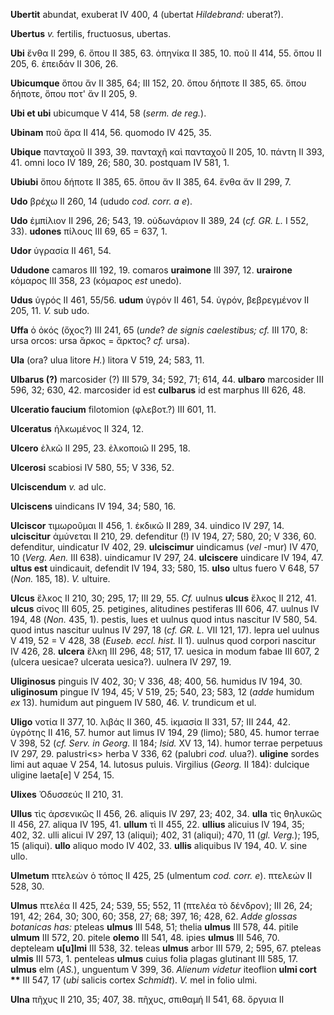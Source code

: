 **Ubertit** abundat, exuberat IV 400, 4 (ubertat *Hildebrand:* uberat?).

**Ubertus** *v.* fertilis, fructuosus, ubertas.

**Ubi** ἔνθα II 299, 6. ὅπου II 385, 63. ὁπηνίκα II 385, 10. ποῦ II 414,
55. ὅπου II 205, 6. ἐπειδάν II 306, 26.

**Ubicumque** ὅπου ἄν II 385, 64; III 152, 20. ὅπου δήποτε II 385, 65.
ὅπου δήποτε, ὅπου ποτ' ἄν II 205, 9.

**Ubi et ubi** ubicumque V 414, 58 (*serm. de reg.*).

**Ubinam** ποῦ ἄρα II 414, 56. quomodo IV 425, 35.

**Ubique** πανταχοῦ II 393, 39. πανταχῆ καὶ πανταχοῦ II 205, 10. πάντη
II 393, 41. omni loco IV 189, 26; 580, 30. postquam IV 581, 1.

**Ubiubi** ὅπου δήποτε II 385, 65. ὅπου ἄν II 385, 64. ἔνθα ἄν II 299,
7.

**Udo** βρέχω II 260, 14 (ududo *cod. corr. a e*).

**Udo** ἐμπίλιον II 296, 26; 543, 19. οὐδωνάριον II 389, 24 (*cf. GR.
L.* I 552, 33). **udones** πίλους III 69, 65 = 637, 1.

**Udor** ὑγρασία II 461, 54.

**Ududone** camaros III 192, 19. comaros **uraimone** III 397, 12.
**urairone** κόμαρος III 358, 23 (κόμαρος *est* unedo).

**Udus** ὑγρός II 461, 55/56. **udum** ὑγρόν II 461, 54. ὑγρόν,
βεβρεγμένον II 205, 11. *V.* sub udo.

**Uffa** ὁ ὀκός (ὄχος?) III 241, 65 (*unde*? *de signis caelestibus;
cf.* III 170, 8: ursa orcos: ursa ἄρκος = ἄρκτος? *cf.* ursa).

**Ula** (ora? ulua litore *H.*) litora V 519, 24; 583, 11.

**Ulbarus (?)** marcosider (?) III 579, 34; 592, 71; 614, 44. **ulbaro**
marcosider III 596, 32; 630, 42. marcosider id est **culbarus** id est
marphus III 626, 48.

**Ulceratio faucium** filotomion (φλεβοτ.?) III 601, 11.

**Ulceratus** ἡλκωμένος II 324, 12.

**Ulcero** ἑλκῶ II 295, 23. ἐλκοποιῶ II 295, 18.

**Ulcerosi** scabiosi IV 580, 55; V 336, 52.

**Ulciscendum** *v.* ad ulc.

**Ulciscens** uindicans IV 194, 34; 580, 16.

**Ulciscor** τιμωροῦμαι II 456, 1. ἐκδικῶ II 289, 34. uindico IV 297,
14. **ulciscitur** ἀμύνεται II 210, 29. defenditur (!) IV 194, 27; 580,
20; V 336, 60. defenditur, uindicatur IV 402, 29. **ulciscimur**
uindicamus (*vel* -mur) IV 470, 10 (*Verg. Aen.* III 638). uindicamur
IV 297, 24. **ulciscere** uindicare IV 194, 47. **ultus est**
uindicauit, defendit IV 194, 33; 580, 15. **ulso** ultus fuero V 648, 57
(*Non.* 185, 18). *V.* ultuire.

**Ulcus** ἕλκος II 210, 30; 295, 17; III 29, 55. *Cf.* uulnus **ulcus**
ἕλκος II 212, 41. **ulcus** σίνος III 605, 25. petigines, alitudines
pestiferas III 606, 47. uulnus IV 194, 48 (*Non.* 435, 1). pestis, lues
et uulnus quod intus nascitur IV 580, 54. quod intus nascitur uulnus IV
297, 18 (*cf. GR. L.* VII 121, 17). lepra uel uulnus V 419, 52 = V 428,
38 (*Euseb. eccl. hist.* II 1). uulnus quod corpori nascitur IV 426, 28.
**ulcera** ἕλκη III 296, 48; 517, 17. uesica in modum fabae III 607, 2
(ulcera uesicae? ulcerata uesica?). uulnera IV 297, 19.

**Uliginosus** pinguis IV 402, 30; V 336, 48; 400, 56. humidus IV 194,
30. **uliginosum** pingue IV 194, 45; V 519, 25; 540, 23; 583, 12
(*adde* humidum *ex* 13). humidum aut pinguem IV 580, 46. *V.* trundicum
et ul.

**Uligo** νοτία II 377, 10. λιβάς II 360, 45. ἰκμασία II 331, 57; III
244, 42. ὑγρότης II 416, 57. humor aut limus IV 194, 29 (limo); 580, 45.
humor terrae V 398, 52 (*cf. Serv. in Georg.* II 184; *Isid.* XV 13,
14). humor terrae perpetuus IV 297, 29. palustri\<s\> herba V 336, 62
(palubri *cod.* ulua?). **uligine** sordes limi aut aquae V 254, 14.
lutosus puluis. Virgilius (*Georg.* II 184): dulcique uligine laeta[e]
V 254, 15.

**Ulixes** Ὀδυσσεύς II 210, 31.

**Ullus** τὶς ἀρσενικῶς II 456, 26. aliquis IV 297, 23; 402, 34.
**ulla** τὶς θηλυκῶς II 456, 27. aliqua IV 195, 41. **ullum** τὶ II 455,
22. **ullius** alicuius IV 194, 35; 402, 32. ulli alicui IV 297, 13
(aliqui); 402, 31 (aliqui); 470, 11 (*gl. Verg.*); 195, 15 (aliqui).
**ullo** aliquo modo IV 402, 33. **ullis** aliquibus IV 194, 40. *V.*
sine ullo.

**Ulmetum** πτελεὼν ὁ τόπος II 425, 25 (ulmentum *cod. corr. e*).
πτελεών II 528, 30.

**Ulmus** πτελέα II 425, 24; 539, 55; 552, 11 (πτελέα τὸ δένδρον); III
26, 24; 191, 42; 264, 30; 300, 60; 358, 27; 68; 397, 16; 428, 62. *Adde
glossas botanicas has:* pteleas **ulmus** III 548, 51; thelia **ulmus**
III 578, 44. pitile **ulmum** III 572, 20. pitele **olemo** III 541, 48.
ipies **ulmus** III 546, 70. depteleam **u[u]lmi** III 538, 32. teleas
**ulmus** arbor III 579, 2; 595, 67. pteleas **ulmis** III 573, 1.
penteleas **ulmus** cuius folia plagas glutinant III 585, 17. **ulmus**
elm (*AS.*), unguentum V 399, 36. *Alie­num videtur* iteoflion **ulmi
cort \*\*** III 547, 17 (*ubi* salicis cortex *Schmidt*). *V.* mel in
folio ulmi.

**Ulna** πῆχυς II 210, 35; 407, 38. πῆχυς, σπιθαμή II 541, 68. ὄργυια II

